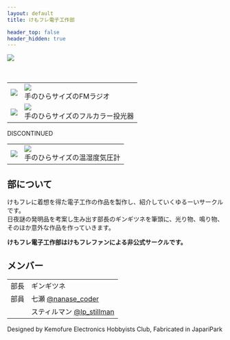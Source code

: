 ```yaml
---
layout: default
title: けもフレ電子工作部

header_top: false
header_hidden: true
---
```


<div class="borderless-table no-image-border less-padding center-table" style="max-width: 540px; margin-bottom: 50px">
  <img src="{{site.baseurl}}/assets/img/logo-thin.svg" style="max-width: 100%" />
</div>

<table class="borderless-table no-image-border less-padding center-table table-align-bottom" style="max-width: 600px">
  <tbody>
    <tr>
      <td>
        <a href="/japariradio">
          <img class="no-image-border less-padding width-100p rounded-img rounded-img-hover" src="{{site.baseurl}}/assets/img/production/japariradio_rev3.jpg" />
        </a>
      </td>
      <td class="overflow">
        <a href="/japariradio">
          <img class="no-image-border less-padding" src="{{site.baseurl}}/assets/img/production/japariradio_rev1.svg" style="max-width: 100%; max-height: 36px;"/>
        </a>
        <br/>
        手のひらサイズのFMラジオ
      </td>
    </tr>
    <tr>
      <td>
        <a href="/japarichroma">
          <img class="no-image-border less-padding width-100p rounded-img rounded-img-hover" src="{{site.baseurl}}/assets/img/production/japarichroma_rev1.jpg" />
        </a>
      </td>
      <td class="overflow">
        <a href="/japarichroma">
          <img class="no-image-border less-padding" src="{{site.baseurl}}/assets/img/production/japarichroma_rev1.svg" style="max-width: 100%; max-height: 36px;"/>
        </a>
        <br/>
        手のひらサイズのフルカラー投光器
      </td>
    </tr>
  </tbody>
</table>

<div class="bordered text-center epitaph discontinued">DISCONTINUED</div>

<table class="borderless-table no-image-border less-padding center-table table-align-bottom discontinued" style="max-width: 400px">
  <tbody>
    <tr>
      <td>
        <a href="/japarimeter">
          <img class="no-image-border less-padding width-100p rounded-img rounded-img-hover" src="{{site.baseurl}}/assets/img/production/japarimeter_rev1.jpg" />
        </a>
      </td>
      <td class="overflow">
        <a href="/japarimeter">
          <img class="no-image-border less-padding" src="{{site.baseurl}}/assets/img/production/japarimeter_rev1.svg" style="max-width: 100%; max-height: 28px;"/>
        </a>
        <br/>
        手のひらサイズの温湿度気圧計
      </td>
    </tr>
  </tbody>
</table>

## 部について

けもフレに着想を得た電子工作の作品を製作し、紹介していくゆるーいサークルです。<br />
日夜謎の発明品を考案し生み出す部長のギンギツネを筆頭に、光り物、鳴り物、そのほか意外な作品を作っていきます。

**けもフレ電子工作部はけもフレファンによる非公式サークルです。**

## メンバー

<table class="borderless-table no-image-border less-padding center-table" style="max-width: 600px">
  <tbody>
    <tr>
      <td>部長</td>
      <td>ギンギツネ</td>
    </tr>
    <tr>
      <td>部員</td>
      <td>
        七瀬 <span class="foot-note"><a href="https://twitter.com/nanase_coder" target="_blank">@nanase_coder</a></span>
      </td>
    </tr>
    <tr>
      <td></td>
      <td>
        スティルマン <span class="foot-note"><a href="https://twitter.com/lp_stillman" target="_blank">@lp_stillman</a></span>
      </td>
    </tr>
  </tbody>
</table>

<p class="text-center margin-50 epitaph">Designed by Kemofure Electronics Hobbyists Club, Fabricated in <span class="small-caps">JapariPark</span></p>
